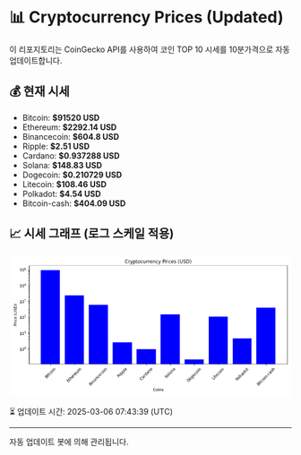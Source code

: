 
# 📊 Cryptocurrency Prices (Updated)

이 리포지토리는 CoinGecko API를 사용하여 코인 TOP 10 시세를 10분가격으로 자동 업데이트합니다.

## 💰 현재 시세
- Bitcoin: **$91520 USD**
- Ethereum: **$2292.14 USD**
- Binancecoin: **$604.8 USD**
- Ripple: **$2.51 USD**
- Cardano: **$0.937288 USD**
- Solana: **$148.83 USD**
- Dogecoin: **$0.210729 USD**
- Litecoin: **$108.46 USD**
- Polkadot: **$4.54 USD**
- Bitcoin-cash: **$404.09 USD**

## 📈 시세 그래프 (로그 스케일 적용)
![Crypto Prices](crypto_prices.png)

⏳ 업데이트 시간: 2025-03-06 07:43:39 (UTC)

---
자동 업데이트 봇에 의해 관리됩니다.
